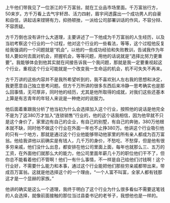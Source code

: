上午他们带我见了一位浙江的千万富翁，就在工业品市场里面。千万富翁行方，50来岁。方千万看上去气宇轩昂、活力四射，眉宇间透露出一个成功男人的自豪和自信，讲起话来铿锵有力，抑扬顿挫，一派给公司部署训话的作风，不容分辩、不容质疑。

方千万倒也没有讲什么大道理，主要讲述了一下他成为千万富翁的人生经历，以及当初考察这个行业的一个过程，他对这个行业的一些看法，等等，这个过程他反复给我强调的一个问题就是“机会”，以他的一些成功经验和失败教训，告诫我作为年轻人要如何去面对机会，把握机会，等等问题，用他的话说就是“选择比努力更重要”。我能够体会到他其实就在间接告诉我一个我问题，那就是我一定要重视起这个行业，重视这个行业可能就是一个改变我一生命运的机会，机不可失失不再来。

方千万讲的这些内容并不是我所希望听到的，我不喜欢别人左右我的思想和决定，我更愿意自己独立思考问题。但方千万所讲的很多东西后来冷静一思考确实也是那么回事情，无可厚非，同时他的经历，尤其是他所取得的成就，对我们这些还基本上算是有志青年的年轻人来说是一种绝对的说服力。

他后面着重跟我分析了他当初为什么会选择加入这个行业，按照他的说话是他完全不是为了这380万才加入“连锁销售”行业的，他的这个话我相信，因为他早就不只是这个身价了，家里边有自己的企业，有自己的别墅，有自己的奔驰，380万他根本就不缺，同时他不做这个行业在外面一年也不止挣380万。他讲这个行业吸引他的只有一个地方，那就是通过这个行业他能够带动他家里的所有亲人都成为百万富翁。他给我讲他以前确实是有钱人，几千万的身价，不愁吃、不愁穿，但是他有很多穷亲戚，他们没什么出息，都安排在他公司里面上面，每年也就那么三、五万的工资，在外面他们就那么大的能力，他公司里面年薪几十万的职位他们干不了，但你总不能看着他们不管啊！他们一有什么事情，不一样是自己给他们讨钱啊！这个行业好，不需要什么能力和本事，通过这个行业能把他们那些穷亲戚都带出来，带成百万富翁。这就是他选择这个的一个理由，“一个人富不叫富，全家人都有钱那这才是一个显赫的家族。”

他讲的确实是这么一个道理，我终于明白了这个行业为什么很多看似不需要这笔钱的人会选择，就像前面接触的那位当过县委书记的老爷子，我想他也是一样的。
